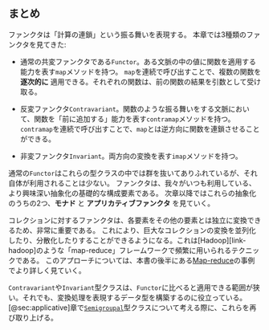 ## まとめ

ファンクタは「計算の連鎖」という振る舞いを表現する。
本章では3種類のファンクタを見てきた:

- 通常の共変ファンクタである`Functor`。ある文脈の中の値に関数を適用する能力を表す`map`メソッドを持つ。
  `map`を連続で呼び出すことで、複数の関数を **逐次的に** 適用できる。それぞれの関数は、前の関数の結果を引数として受け取る。

- 反変ファンクタ`Contravariant`。関数のような振る舞いをする文脈において、関数を「前に追加する」能力を表す`contramap`メソッドを持つ。
  `contramap`を連続で呼び出すことで、`map`とは逆方向に関数を連鎖させることができる。

- 非変ファンクタ`Invariant`。両方向の変換を表す`imap`メソッドを持つ。

通常の`Functor`はこれらの型クラスの中では群を抜いてありふれているが、それ自体が利用されることは少ない。
ファンクタは、我々がいつも利用している、より興味深い抽象化の基礎的な構成要素である。
次章以降ではこれらの抽象化のうちの2つ、**モナド** と **アプリカティブファンクタ** を見ていく。

コレクションに対するファンクタは、各要素をその他の要素とは独立に変換できるため、非常に重要である。
これにより、巨大なコレクションの変換を並列化したり、分散化したりすることができるようになる。これは[Hadoop][link-hadoop]のような「map-reduce」フレームワークで頻繁に用いられるテクニックである。
このアプローチについては、本書の後半にある[Map-reduce](#map-reduce)の事例でより詳しく見ていく。

`Contravariant`や`Invariant`型クラスは、`Functor`に比べると適用できる範囲が狭い。それでも、変換処理を表現するデータ型を構築するのに役立っている。
[@sec:applicative]章で[`Semigroupal`](#semigroupal)型クラスについて考える際に、これらを再び取り上げる。
